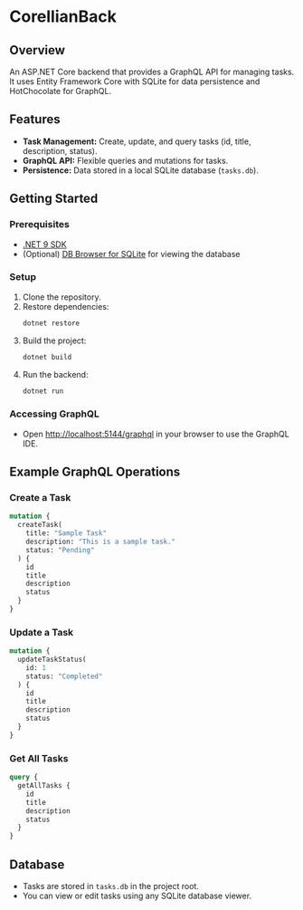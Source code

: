 # CorellianBack

## Overview

An ASP.NET Core backend that provides a GraphQL API for managing tasks. It uses Entity Framework Core with SQLite for data persistence and HotChocolate for GraphQL.

## Features

- **Task Management:** Create, update, and query tasks (id, title, description, status).
- **GraphQL API:** Flexible queries and mutations for tasks.
- **Persistence:** Data stored in a local SQLite database (`tasks.db`).

## Getting Started

### Prerequisites

- [.NET 9 SDK](https://dotnet.microsoft.com/download)
- (Optional) [DB Browser for SQLite](https://sqlitebrowser.org/) for viewing the database

### Setup

1. Clone the repository.
2. Restore dependencies:
   ```sh
   dotnet restore
   ```
3. Build the project:
   ```sh
   dotnet build
   ```
4. Run the backend:
   ```sh
   dotnet run
   ```

### Accessing GraphQL

- Open [http://localhost:5144/graphql](http://localhost:5144/graphql) in your browser to use the GraphQL IDE.

## Example GraphQL Operations

### Create a Task

```graphql
mutation {
  createTask(
    title: "Sample Task"
    description: "This is a sample task."
    status: "Pending"
  ) {
    id
    title
    description
    status
  }
}
```

### Update a Task

```graphql
mutation {
  updateTaskStatus(
    id: 1
    status: "Completed"
  ) {
    id
    title
    description
    status
  }
}
```

### Get All Tasks

```graphql
query {
  getAllTasks {
    id
    title
    description
    status
  }
}
```

## Database

- Tasks are stored in `tasks.db` in the project root.
- You can view or edit tasks using any SQLite database viewer.